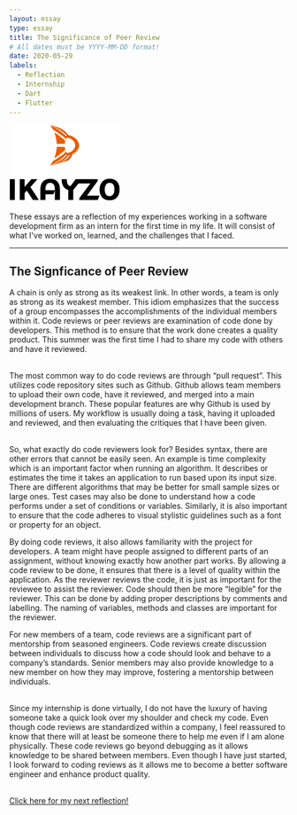 ```yaml
---
layout: essay
type: essay
title: The Significance of Peer Review
# All dates must be YYYY-MM-DD format!
date: 2020-05-29
labels:
  - Reflection
  - Internship
  - Dart
  - Flutter
---
```


<img class="" src="../images/logo-ikayzo.png">

These essays are a reflection of my experiences working in a software development firm as an intern for the first time in my life. It will consist of what I've worked on, learned, and the challenges that I faced.
<hr>

## The Signficance of Peer Review

 A chain is only as strong as its weakest link. In other words, a team is only as strong as its weakest member. This idiom emphasizes that the success of a group encompasses the accomplishments of the individual members within it. Code reviews or peer reviews are examination of code done by developers. This method is to ensure that the work done creates a quality product. This summer was the first time I had to share my code with others and have it reviewed.	
<br>

The most common way to do code reviews are through “pull request”. This utilizes code repository sites such as Github. Github allows team members to upload their own code, have it reviewed, and merged into a main development branch. These popular features are why Github is used by millions of users. My workflow is usually doing a task, having it uploaded and reviewed, and then evaluating the critiques that I have been given.	
<br>
 
So, what exactly do code reviewers look for? Besides syntax, there are other errors that cannot be easily seen. An example is time complexity which is an important factor when running an algorithm. It describes or estimates the time it takes an application to run based upon its input size. There are different algorithms that may be better for small sample sizes or large ones.  Test cases may also be done to understand how a code performs under a set of conditions or variables. Similarly, it is also important to ensure that the code adheres to visual stylistic guidelines such as a font or property for an object. 
 <br>
 
By doing code reviews, it also allows familiarity with the project for developers. A team might have people assigned to different parts of an assignment, without knowing exactly how another part works. By allowing a code review to be done, it ensures that there is a level of quality within the application.  As the reviewer reviews the code, it is just as important for the reviewee to assist the reviewer. Code should then be more “legible” for the reviewer. This can be done by adding proper descriptions by comments and labelling. The naming of variables, methods and classes are important for the reviewer.
 <br>
 
For new members of a team, code reviews are a significant part of mentorship from seasoned engineers. Code reviews create discussion between individuals to discuss how a code should look and behave to a company’s standards. Senior members may also provide knowledge to a new member on how they may improve, fostering a mentorship between individuals.	
 <br>
 
Since my internship is done virtually, I do not have the luxury of having someone take a quick look over my shoulder and check my code. Even though code reviews are standardized within a company, I feel reassured to know that there will at least be someone there to help me even if I am alone physically. These code reviews go beyond debugging as it allows knowledge to be shared between members. Even though I have just started, I look forward to coding reviews as it allows me to become a better software engineer and enhance product quality.	
<br>

[Click here for my next reflection!](https://samuelcy.github.io/essays/2020-06-05.html)

